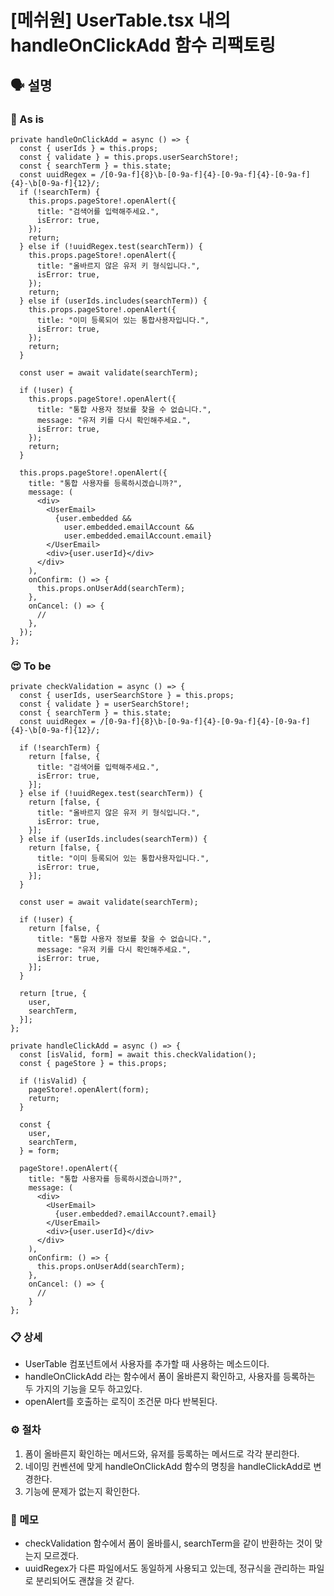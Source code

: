 # [메쉬원] UserTable.tsx 내의 handleOnClickAdd 함수 리팩토링

## 🗣 설명

### 🧐 As is

```tsx
private handleOnClickAdd = async () => {
  const { userIds } = this.props;
  const { validate } = this.props.userSearchStore!;
  const { searchTerm } = this.state;
  const uuidRegex = /[0-9a-f]{8}\b-[0-9a-f]{4}-[0-9a-f]{4}-[0-9a-f]{4}-\b[0-9a-f]{12}/;
  if (!searchTerm) {
    this.props.pageStore!.openAlert({
      title: "검색어를 입력해주세요.",
      isError: true,
    });
    return;
  } else if (!uuidRegex.test(searchTerm)) {
    this.props.pageStore!.openAlert({
      title: "올바르지 않은 유저 키 형식입니다.",
      isError: true,
    });
    return;
  } else if (userIds.includes(searchTerm)) {
    this.props.pageStore!.openAlert({
      title: "이미 등록되어 있는 통합사용자입니다.",
      isError: true,
    });
    return;
  }

  const user = await validate(searchTerm);

  if (!user) {
    this.props.pageStore!.openAlert({
      title: "통합 사용자 정보를 찾을 수 없습니다.",
      message: "유저 키를 다시 확인해주세요.",
      isError: true,
    });
    return;
  }

  this.props.pageStore!.openAlert({
    title: "통합 사용자를 등록하시겠습니까?",
    message: (
      <div>
        <UserEmail>
          {user.embedded &&
            user.embedded.emailAccount &&
            user.embedded.emailAccount.email}
        </UserEmail>
        <div>{user.userId}</div>
      </div>
    ),
    onConfirm: () => {
      this.props.onUserAdd(searchTerm);
    },
    onCancel: () => {
      //
    },
  });
};
```

### 😍 To be

```tsx
private checkValidation = async () => {
  const { userIds, userSearchStore } = this.props;
  const { validate } = userSearchStore!;
  const { searchTerm } = this.state;
  const uuidRegex = /[0-9a-f]{8}\b-[0-9a-f]{4}-[0-9a-f]{4}-[0-9a-f]{4}-\b[0-9a-f]{12}/;

  if (!searchTerm) {
    return [false, {
      title: "검색어를 입력해주세요.",
      isError: true,
    }];
  } else if (!uuidRegex.test(searchTerm)) {
    return [false, {
      title: "올바르지 않은 유저 키 형식입니다.",
      isError: true,
    }];
  } else if (userIds.includes(searchTerm)) {
    return [false, {
      title: "이미 등록되어 있는 통합사용자입니다.",
      isError: true,
    }];	
  }

  const user = await validate(searchTerm);

  if (!user) {
    return [false, {
      title: "통합 사용자 정보를 찾을 수 없습니다.",
      message: "유저 키를 다시 확인해주세요.",
      isError: true,
    }];
  }

  return [true, {
    user,
    searchTerm,
  }];
};

private handleClickAdd = async () => {
  const [isValid, form] = await this.checkValidation();
  const { pageStore } = this.props;

  if (!isValid) {
    pageStore!.openAlert(form);
    return;
  }

  const {
    user,
    searchTerm,
  } = form;

  pageStore!.openAlert({
    title: "통합 사용자를 등록하시겠습니까?",
    message: (
      <div>
        <UserEmail>
          {user.embedded?.emailAccount?.email}
        </UserEmail>
        <div>{user.userId}</div>
      </div>
    ),
    onConfirm: () => {
      this.props.onUserAdd(searchTerm);
    },
    onCancel: () => {
      //
    }
};
```

### 📋 상세
- UserTable 컴포넌트에서 사용자를 추가할 때 사용하는 메소드이다.
- handleOnClickAdd 라는 함수에서 폼이 올바른지 확인하고, 사용자를 등록하는 두 가지의 기능을 모두 하고있다.
- openAlert를 호출하는 로직이 조건문 마다 반복된다.

### ⚙️ 절차
1. 폼이 올바른지 확인하는 메서드와, 유저를 등록하는 메서드로 각각 분리한다.
2. 네이밍 컨벤션에 맞게 handleOnClickAdd 함수의 명칭을 handleClickAdd로 변경한다.
3. 기능에 문제가 없는지 확인한다.

### 📝 메모
- checkValidation 함수에서 폼이 올바를시, searchTerm을 같이 반환하는 것이 맞는지 모르겠다.
- uuidRegex가 다른 파일에서도 동일하게 사용되고 있는데, 정규식을 관리하는 파일로 분리되어도 괜찮을 것 같다.
